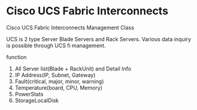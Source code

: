 # Cisco UCS Fabric Interconnects
Cisco UCS Fabric Interconnects Management Class

UCS is 2 type Server Blade Servers and Rack Servers.
Various data inquiry is possible through UCS fi management.


function
1. All Server list(Blade + RackUnit) and Detail Info
2. IP Address(IP, Subnet, Gateway)
3. Fault(critical, major, minor, warning)
4. Temperature(board, CPU, Memory)
5. PowerStats
6. StorageLocalDisk
